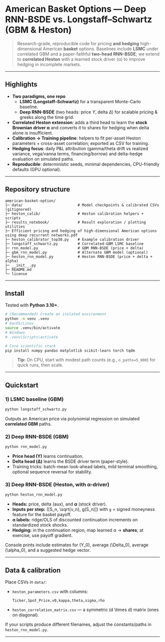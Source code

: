 # American Basket Options — Deep RNN-BSDE vs. Longstaff–Schwartz (GBM & Heston)

> Research-grade, reproducible code for pricing **and hedging** high-dimensional American **basket** options. Baselines include **LSMC** under correlated GBM and a paper-faithful **two-head RNN-BSDE**; we extend to **correlated Heston** with a learned stock driver (α) to improve hedging in incomplete markets.

---

## Highlights

- **Two paradigms, one repo**
  - **LSMC (Longstaff–Schwartz)** for a transparent Monte-Carlo baseline.
  - **Deep RNN-BSDE** (two heads: price *Y*, delta *Δ*) for scalable pricing & greeks along the time grid.
- **Correlated Heston extension**: adds a third head to learn the **stock Brownian driver α** and converts it to shares for hedging when delta alone is insufficient.
- **Calibration → Training pipeline**: helpers to fit per-asset Heston parameters + cross-asset correlation; exported as CSV for training.
- **Hedging focus**: daily P&L attribution (gamma/theta drift vs realized variance, vega/vanna terms, financing/borrow) and delta-hedge evaluation on simulated paths.
- **Reproducible**: deterministic seeds, minimal dependencies, CPU-friendly defaults (GPU optional).

---

## Repository structure

```
american-basket-option/
├─ data/                         # Model checkpoints & calibrated CSVs (gitignored)
├─ heston_calib/                 # Heston calibration helpers + scripts
├─ results_notebook/             # Result exploration / plotting utilities
├─ Efficient pricing and hedging of high-dimensional American options using deep recurrent networks.pdf
├─ heston_calibrator_top30.py    # Example calibration driver
├─ longstaff_schwartz.py         # Correlated-GBM LSMC baseline
├─ rnn_model.py                  # GBM RNN-BSDE (price + delta)
├─ gbm_rnn_model.py              # Alternate GBM model (optional)
├─ heston_rnn_model.py           # Heston RNN-BSDE (price + delta + alpha)
├─ __init__.py
├─ README.md
└─ license
```

---

## Install

Tested with **Python 3.10+**.

```bash
# (Recommended) Create an isolated environment
python -m venv .venv
# macOS/Linux
source .venv/bin/activate
# Windows
# .venv\Scripts\activate

# Core scientific stack
pip install numpy pandas matplotlib scikit-learn torch tqdm
```

> **Tip:** On CPU, start with modest path counts (e.g., `n_paths=5_000`) for quick runs, then scale.

---

## Quickstart

### 1) LSMC baseline (GBM)

```bash
python longstaff_schwartz.py
```

Outputs an American price via polynomial regression on simulated **correlated GBM** paths.

### 2) Deep RNN-BSDE (GBM)

```bash
python rnn_model.py
```

- **Price head (Y)** learns continuation.
- **Delta head (Δ)** learns the BSDE driver term (paper-style).
- Training tricks: batch-mean look-ahead labels, mild terminal smoothing, optional sequence reversal for stability.

### 3) Deep RNN-BSDE (Heston, with α-driver)

```bash
python heston_rnn_model.py
```

- **Heads:** price, delta (aux), and **α** (stock driver).
- **Inputs per step:** \([S_n, \sqrt{v_n}, g(S_n)]\) with `g` = signed moneyness feature for the basket payoff.
- **α labels:** ridge/OLS of discounted continuation increments on standardized stock shocks.
- **Hedging:** in the continuation region, map learned α → **shares**; at exercise, use payoff gradient.

Console prints include estimates for \(Y_0\), average \(\Delta_0\), average \(\alpha_0\), and a suggested hedge vector.

---

## Data & calibration

Place CSVs in `data/`:

- `heston_parameters.csv` with columns:
  
  ```
  Ticker,Spot_Price,v0,kappa,theta,sigma,rho
  ```

- `heston_correlation_matrix.csv` — a symmetric \(d \times d\) matrix (ones on diagonal).

If your scripts produce different filenames, adjust the constants/paths in `heston_rnn_model.py`.

---
